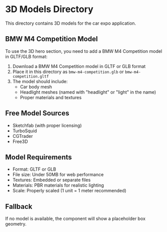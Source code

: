 # 3D Models Directory

This directory contains 3D models for the car expo application.

## BMW M4 Competition Model

To use the 3D hero section, you need to add a BMW M4 Competition model in GLTF/GLB format:

1. Download a BMW M4 Competition model in GLTF or GLB format
2. Place it in this directory as `bmw-m4-competition.glb` or `bmw-m4-competition.gltf`
3. The model should include:
   - Car body mesh
   - Headlight meshes (named with "headlight" or "light" in the name)
   - Proper materials and textures

## Free Model Sources

- Sketchfab (with proper licensing)
- TurboSquid
- CGTrader
- Free3D

## Model Requirements

- Format: GLTF or GLB
- File size: Under 50MB for web performance
- Textures: Embedded or separate files
- Materials: PBR materials for realistic lighting
- Scale: Properly scaled (1 unit = 1 meter recommended)

## Fallback

If no model is available, the component will show a placeholder box geometry.
